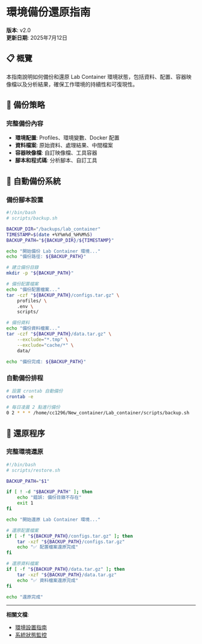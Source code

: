 # 環境備份還原指南

**版本**: v2.0  
**更新日期**: 2025年7月12日  

## 📋 概覽

本指南說明如何備份和還原 Lab Container 環境狀態，包括資料、配置、容器映像檔以及分析結果，確保工作環境的持續性和可復現性。

## 🎯 備份策略

### 完整備份內容
- **環境配置**: Profiles、環境變數、Docker 配置
- **資料檔案**: 原始資料、處理結果、中間檔案
- **容器映像檔**: 自訂映像檔、工具容器
- **腳本和程式碼**: 分析腳本、自訂工具

## 💾 自動備份系統

### 備份腳本設置

```bash
#!/bin/bash
# scripts/backup.sh

BACKUP_DIR="/backups/lab_container"
TIMESTAMP=$(date +%Y%m%d_%H%M%S)
BACKUP_PATH="${BACKUP_DIR}/${TIMESTAMP}"

echo "開始備份 Lab Container 環境..."
echo "備份路徑: ${BACKUP_PATH}"

# 建立備份目錄
mkdir -p "${BACKUP_PATH}"

# 備份配置檔案
echo "備份配置檔案..."
tar -czf "${BACKUP_PATH}/configs.tar.gz" \
    profiles/ \
    .env \
    scripts/

# 備份資料
echo "備份資料檔案..."
tar -czf "${BACKUP_PATH}/data.tar.gz" \
    --exclude="*.tmp" \
    --exclude="cache/*" \
    data/

echo "備份完成: ${BACKUP_PATH}"
```

### 自動備份排程

```bash
# 設置 crontab 自動備份
crontab -e

# 每日凌晨 2 點進行備份
0 2 * * * /home/cc1296/New_container/Lab_container/scripts/backup.sh
```

## 🔄 還原程序

### 完整環境還原

```bash
#!/bin/bash
# scripts/restore.sh

BACKUP_PATH="$1"

if [ ! -d "$BACKUP_PATH" ]; then
    echo "錯誤: 備份目錄不存在"
    exit 1
fi

echo "開始還原 Lab Container 環境..."

# 還原配置檔案
if [ -f "${BACKUP_PATH}/configs.tar.gz" ]; then
    tar -xzf "${BACKUP_PATH}/configs.tar.gz"
    echo "✅ 配置檔案還原完成"
fi

# 還原資料檔案
if [ -f "${BACKUP_PATH}/data.tar.gz" ]; then
    tar -xzf "${BACKUP_PATH}/data.tar.gz"
    echo "✅ 資料檔案還原完成"
fi

echo "還原完成"
```

---

**相關文檔**:
- [環境設置指南](./environment-setup.md)
- [系統狀態監控](./monitoring.md)
